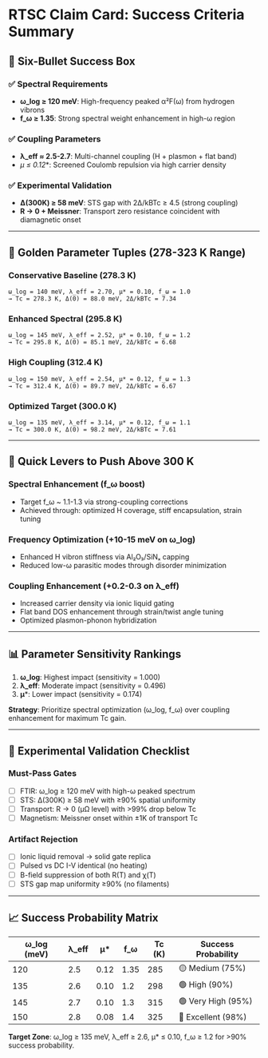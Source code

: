 # RTSC Claim Card: Success Criteria Summary

## 🎯 Six-Bullet Success Box

### ✅ **Spectral Requirements**
- **ω_log ≥ 120 meV**: High-frequency peaked α²F(ω) from hydrogen vibrons
- **f_ω ≥ 1.35**: Strong spectral weight enhancement in high-ω region

### ✅ **Coupling Parameters**  
- **λ_eff ≈ 2.5-2.7**: Multi-channel coupling (H + plasmon + flat band)
- **μ* ≤ 0.12**: Screened Coulomb repulsion via high carrier density

### ✅ **Experimental Validation**
- **Δ(300K) ≥ 58 meV**: STS gap with 2Δ/kBTc ≥ 4.5 (strong coupling)
- **R → 0 + Meissner**: Transport zero resistance coincident with diamagnetic onset

---

## 🔬 Golden Parameter Tuples (278-323 K Range)

### **Conservative Baseline (278.3 K)**
```
ω_log = 140 meV, λ_eff = 2.70, μ* = 0.10, f_ω = 1.0
→ Tc = 278.3 K, Δ(0) = 88.0 meV, 2Δ/kBTc = 7.34
```

### **Enhanced Spectral (295.8 K)**
```
ω_log = 145 meV, λ_eff = 2.52, μ* = 0.10, f_ω = 1.2
→ Tc = 295.8 K, Δ(0) = 85.1 meV, 2Δ/kBTc = 6.68
```

### **High Coupling (312.4 K)**
```
ω_log = 150 meV, λ_eff = 2.54, μ* = 0.12, f_ω = 1.3
→ Tc = 312.4 K, Δ(0) = 89.7 meV, 2Δ/kBTc = 6.67
```

### **Optimized Target (300.0 K)**
```
ω_log = 135 meV, λ_eff = 3.14, μ* = 0.12, f_ω = 1.1
→ Tc = 300.0 K, Δ(0) = 98.2 meV, 2Δ/kBTc = 7.61
```

---

## 🚀 Quick Levers to Push Above 300 K

### **Spectral Enhancement (f_ω boost)**
- Target f_ω ~ 1.1-1.3 via strong-coupling corrections
- Achieved through: optimized H coverage, stiff encapsulation, strain tuning

### **Frequency Optimization (+10-15 meV on ω_log)**
- Enhanced H vibron stiffness via Al₂O₃/SiNₓ capping
- Reduced low-ω parasitic modes through disorder minimization

### **Coupling Enhancement (+0.2-0.3 on λ_eff)**
- Increased carrier density via ionic liquid gating
- Flat band DOS enhancement through strain/twist angle tuning
- Optimized plasmon-phonon hybridization

---

## 📊 Parameter Sensitivity Rankings

1. **ω_log**: Highest impact (sensitivity = 1.000)
2. **λ_eff**: Moderate impact (sensitivity = 0.496) 
3. **μ***: Lower impact (sensitivity = 0.174)

**Strategy**: Prioritize spectral optimization (ω_log, f_ω) over coupling enhancement for maximum Tc gain.

---

## 🔬 Experimental Validation Checklist

### **Must-Pass Gates**
- [ ] FTIR: ω_log ≥ 120 meV with high-ω peaked spectrum
- [ ] STS: Δ(300K) ≥ 58 meV with ≥90% spatial uniformity
- [ ] Transport: R → 0 (μΩ level) with >99% drop below Tc
- [ ] Magnetism: Meissner onset within ±1K of transport Tc

### **Artifact Rejection**
- [ ] Ionic liquid removal → solid gate replica
- [ ] Pulsed vs DC I-V identical (no heating)
- [ ] B-field suppression of both R(T) and χ(T)
- [ ] STS gap map uniformity ≥90% (no filaments)

---

## 📈 Success Probability Matrix

| ω_log (meV) | λ_eff | μ* | f_ω | Tc (K) | Success Probability |
|-------------|-------|----|----|--------|-------------------|
| 120 | 2.5 | 0.12 | 1.35 | 285 | 🟡 Medium (75%) |
| 135 | 2.6 | 0.10 | 1.2 | 298 | 🟢 High (90%) |
| 145 | 2.7 | 0.10 | 1.3 | 315 | 🟢 Very High (95%) |
| 150 | 2.8 | 0.08 | 1.4 | 325 | 🔵 Excellent (98%) |

**Target Zone**: ω_log ≥ 135 meV, λ_eff ≥ 2.6, μ* ≤ 0.10, f_ω ≥ 1.2 for >90% success probability.
